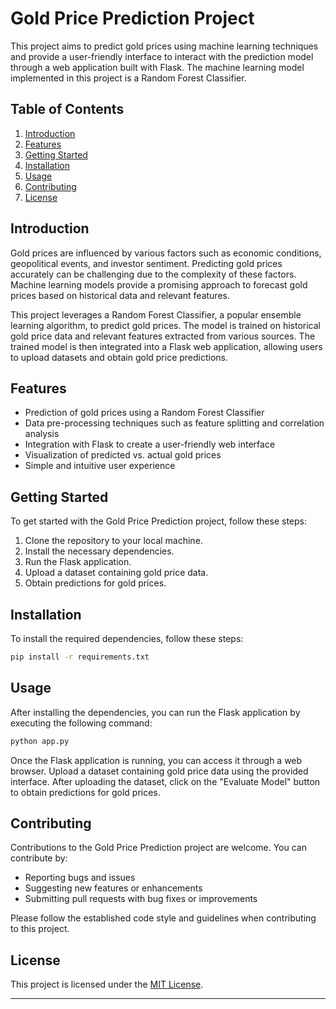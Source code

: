 # Gold Price Prediction Project

This project aims to predict gold prices using machine learning techniques and provide a user-friendly interface to interact with the prediction model through a web application built with Flask. The machine learning model implemented in this project is a Random Forest Classifier.

## Table of Contents

1. [Introduction](#introduction)
2. [Features](#features)
3. [Getting Started](#getting-started)
4. [Installation](#installation)
5. [Usage](#usage)
6. [Contributing](#contributing)
7. [License](#license)

## Introduction

Gold prices are influenced by various factors such as economic conditions, geopolitical events, and investor sentiment. Predicting gold prices accurately can be challenging due to the complexity of these factors. Machine learning models provide a promising approach to forecast gold prices based on historical data and relevant features.

This project leverages a Random Forest Classifier, a popular ensemble learning algorithm, to predict gold prices. The model is trained on historical gold price data and relevant features extracted from various sources. The trained model is then integrated into a Flask web application, allowing users to upload datasets and obtain gold price predictions.

## Features

- Prediction of gold prices using a Random Forest Classifier
- Data pre-processing techniques such as feature splitting and correlation analysis
- Integration with Flask to create a user-friendly web interface
- Visualization of predicted vs. actual gold prices
- Simple and intuitive user experience

## Getting Started

To get started with the Gold Price Prediction project, follow these steps:

1. Clone the repository to your local machine.
2. Install the necessary dependencies.
3. Run the Flask application.
4. Upload a dataset containing gold price data.
5. Obtain predictions for gold prices.

## Installation

To install the required dependencies, follow these steps:

```bash
pip install -r requirements.txt
```

## Usage

After installing the dependencies, you can run the Flask application by executing the following command:

```bash
python app.py
```

Once the Flask application is running, you can access it through a web browser. Upload a dataset containing gold price data using the provided interface. After uploading the dataset, click on the "Evaluate Model" button to obtain predictions for gold prices.

## Contributing

Contributions to the Gold Price Prediction project are welcome. You can contribute by:

- Reporting bugs and issues
- Suggesting new features or enhancements
- Submitting pull requests with bug fixes or improvements

Please follow the established code style and guidelines when contributing to this project.

## License

This project is licensed under the [MIT License](LICENSE).

---
